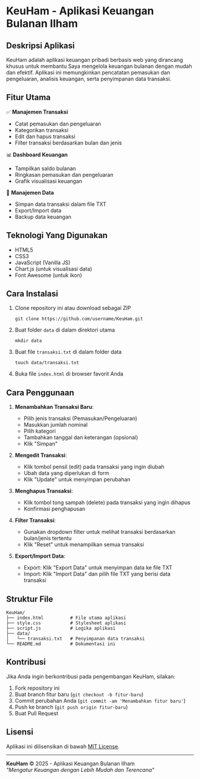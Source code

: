 # KeuHam - Aplikasi Keuangan Bulanan Ilham

## Deskripsi Aplikasi

KeuHam adalah aplikasi keuangan pribadi berbasis web yang dirancang khusus untuk membantu Saya mengelola keuangan bulanan dengan mudah dan efektif. Aplikasi ini memungkinkan pencatatan pemasukan dan pengeluaran, analisis keuangan, serta penyimpanan data transaksi.

## Fitur Utama

✅ **Manajemen Transaksi**  
- Catat pemasukan dan pengeluaran  
- Kategorikan transaksi  
- Edit dan hapus transaksi  
- Filter transaksi berdasarkan bulan dan jenis  

📊 **Dashboard Keuangan**  
- Tampilkan saldo bulanan  
- Ringkasan pemasukan dan pengeluaran  
- Grafik visualisasi keuangan  

💾 **Manajemen Data**  
- Simpan data transaksi dalam file TXT  
- Export/Import data  
- Backup data keuangan  

## Teknologi Yang Digunakan

- HTML5
- CSS3
- JavaScript (Vanilla JS)
- Chart.js (untuk visualisasi data)
- Font Awesome (untuk ikon)

## Cara Instalasi

1. Clone repository ini atau download sebagai ZIP
   ```
   git clone https://github.com/username/KeuHam.git
   ```

2. Buat folder `data` di dalam direktori utama
   ```
   mkdir data
   ```

3. Buat file `transaksi.txt` di dalam folder data
   ```
   touch data/transaksi.txt
   ```

4. Buka file `index.html` di browser favorit Anda

## Cara Penggunaan

1. **Menambahkan Transaksi Baru**:
   - Pilih jenis transaksi (Pemasukan/Pengeluaran)
   - Masukkan jumlah nominal
   - Pilih kategori
   - Tambahkan tanggal dan keterangan (opsional)
   - Klik "Simpan"

2. **Mengedit Transaksi**:
   - Klik tombol pensil (edit) pada transaksi yang ingin diubah
   - Ubah data yang diperlukan di form
   - Klik "Update" untuk menyimpan perubahan

3. **Menghapus Transaksi**:
   - Klik tombol tong sampah (delete) pada transaksi yang ingin dihapus
   - Konfirmasi penghapusan

4. **Filter Transaksi**:
   - Gunakan dropdown filter untuk melihat transaksi berdasarkan bulan/jenis tertentu
   - Klik "Reset" untuk menampilkan semua transaksi

5. **Export/Import Data**:
   - Export: Klik "Export Data" untuk menyimpan data ke file TXT
   - Import: Klik "Import Data" dan pilih file TXT yang berisi data transaksi

## Struktur File

```
KeuHam/
├── index.html          # File utama aplikasi
├── style.css           # Stylesheet aplikasi
├── script.js           # Logika aplikasi
├── data/
│   └── transaksi.txt   # Penyimpanan data transaksi
└── README.md           # Dokumentasi ini
```

## Kontribusi

Jika Anda ingin berkontribusi pada pengembangan KeuHam, silakan:

1. Fork repository ini
2. Buat branch fitur baru (`git checkout -b fitur-baru`)
3. Commit perubahan Anda (`git commit -am 'Menambahkan fitur baru'`)
4. Push ke branch (`git push origin fitur-baru`)
5. Buat Pull Request

## Lisensi

Aplikasi ini dilisensikan di bawah [MIT License](LICENSE).

---

**KeuHam** © 2025 - Aplikasi Keuangan Bulanan Ilham  
*"Mengatur Keuangan dengan Lebih Mudah dan Terencana"*
